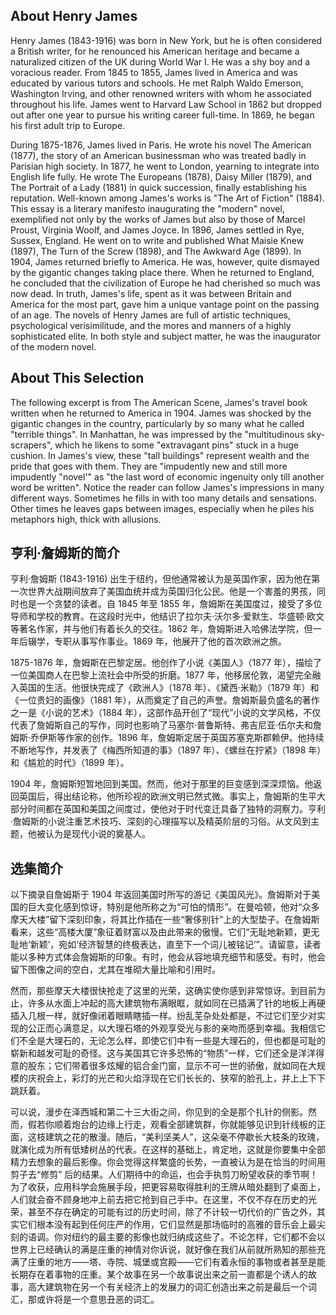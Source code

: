 
## About Henry James

Henry James (1843-1916) was born in New York, but he is often considered a British writer, for he renounced his American heritage and became a naturalized citizen of the UK during World War I. He was a shy boy and a voracious reader. From 1845 to 1855, James lived in America and was educated by various tutors and schools. He met Ralph Waldo Emerson, Washington Irving, and other renowned writers with whom he associated throughout his life. James went to Harvard Law School in 1862 but dropped out after one year to pursue his writing career full-time. In 1869, he began his first adult trip to Europe. 

During 1875-1876, James lived in Paris. He wrote his novel The American (1877), the story of an American businessman who was treated badly in Parisian high society. In 1877, he went to London, yearning to integrate into English life fully. He wrote The Europeans (1878), Daisy Miller (1879), and The Portrait of a Lady (1881) in quick succession, finally establishing his reputation. Well-known among James's works is "The Art of Fiction" (1884). This essay is a literary manifesto inaugurating the "modern" novel, exemplified not only by the works of James but also by those of Marcel Proust, Virginia Woolf, and James Joyce. In 1896, James settled in Rye, Sussex, England. He went on to write and published What Maisie Knew (1897), The Turn of the Screw (1898), and The Awkward Age (1899). In 1904, James returned briefly to America. He was, however, quite dismayed by the gigantic changes taking place there. When he returned to England, he concluded that the civilization of Europe he had cherished so much was now dead. In truth, James's life, spent as it was between Britain and America for the most part, gave him a unique vantage point on the passing of an age. The novels of Henry James are full of artistic techniques, psychological verisimilitude, and the mores and manners of a highly sophisticated elite. In both style and subject matter, he was the inaugurator of the modern novel.

## About This Selection

The following excerpt is from The American Scene, James's travel book written when he returned to America in 1904. James was shocked by the gigantic changes in the country, particularly by so many what he called "terrible things". In Manhattan, he was impressed by the "multitudinous sky-scrapers", which he likens to some "extravagant pins" stuck in a huge cushion. In James's view, these "tall buildings" represent wealth and the pride that goes with them. They are "impudently new and still more impudently "novel'" as "the last word of economic ingenuity only till another word be written". Notice the reader can follow James's impressions in many different ways. Sometimes he fills in with too many details and sensations. Other times he leaves gaps between images, especially when he piles his metaphors high, thick with allusions.

## 亨利·詹姆斯的简介 

亨利·詹姆斯 (1843-1916) 出生于纽约，但他通常被认为是英国作家，因为他在第一次世界大战期间放弃了美国血统并成为英国归化公民。他是一个害羞的男孩，同时也是一个贪婪的读者。自 1845 年至 1855 年，詹姆斯在美国度过，接受了多位导师和学校的教育。在这段时光中，他结识了拉尔夫·沃尔多·爱默生、华盛顿·欧文等著名作家，并与他们有着长久的交往。1862 年，詹姆斯进入哈佛法学院，但一年后辍学，专职从事写作事业。1869 年，他展开了他的首次欧洲之旅。 

1875-1876 年，詹姆斯在巴黎定居。他创作了小说《美国人》（1877 年），描绘了一位美国商人在巴黎上流社会中所受的折磨。1877 年，他移居伦敦，渴望完全融入英国的生活。他很快完成了《欧洲人》（1878 年）、《黛西·米勒》（1879 年）和《一位贵妇的画像》（1881 年），从而奠定了自己的声誉。詹姆斯最负盛名的著作之一是《小说的艺术》（1884 年），这部作品开创了“现代”小说的文学风格，不仅代表了詹姆斯自己的写作，同时也影响了马塞尔·普鲁斯特、弗吉尼亚·伍尔夫和詹姆斯·乔伊斯等作家的创作。1896 年，詹姆斯定居于英国苏塞克斯郡赖伊。他持续不断地写作，并发表了《梅西所知道的事》（1897 年）、《螺丝在拧紧》（1898 年）和《尴尬的时代》（1899 年）。

1904 年，詹姆斯短暂地回到美国。然而，他对于那里的巨变感到深深烦恼。他返回英国后，得出结论称，他所珍视的欧洲文明已然式微。事实上，詹姆斯的生平大部分时间都在英国和美国之间度过，使他对于时代变迁具备了独特的洞察力。亨利·詹姆斯的小说注重艺术技巧、深刻的心理描写以及精英阶层的习俗。从文风到主题，他被认为是现代小说的奠基人。 

## 选集简介 

以下摘录自詹姆斯于 1904 年返回美国时所写的游记《美国风光》。詹姆斯对于美国的巨大变化感到惊讶，特别是他所称之为“可怕的情形”。在曼哈顿，他对“众多摩天大楼”留下深刻印象，将其比作插在一些“奢侈别针”上的大型垫子。在詹姆斯看来，这些“高楼大厦”象征着财富以及由此带来的傲慢。它们“无耻地新颖，更无耻地‘新颖’，宛如‘经济智慧的终极表达，直至下一个词儿被铭记’”。请留意，读者能以多种方式体会詹姆斯的印象。有时，他会从容地填充细节和感受。有时，他会留下图像之间的空白，尤其在堆砌大量比喻和引用时。

然而，那些摩天大楼很快抢走了这里的光荣，这确实使你感到非常惊讶。到目前为止，许多从水面上冲起的高大建筑物布满眼眶，就如同在已插满了针的地板上再硬插入几根一样，就好像闭着眼睛瞎插一样。纷乱芜杂处处都是，不过它们至少对实现的公正而心满意足，以大理石塔的外观享受光与影的亲吻而感到幸福。我相信它们不全是大理石的，无论怎么样，即使它们中有一些是大理石的，但也都是可耻的崭新和越发可耻的奇怪。这与美国其它许多恐怖的“物质”一样，它们还全是洋洋得意的股东；它们带着很多炫耀的铝合金门窗，显示不可一世的骄傲，就如同在大规模的庆祝会上，彩灯的光芒和火焰浮现在它们长长的、狭窄的脸孔上，并上上下下跳跃着。

可以说，漫步在泽西城和第二十三大街之间，你见到的全是那个扎针的侧影。然而，假若你顺着炮台的边缘上行走，观看全部建筑群，你就能够见识到针线板的正面，这枝建筑之花的散漫。随后，“美利坚美人”，这朵毫不停歇长大枝条的玫瑰，就演化成为所有低矮树丛的代表。在这样的基础上，肯定地，这就是你要集中全部精力去想象的最后影像。你会觉得这样繁盛的长势，一直被认为是在恰当的时间用剪子去“修剪” 后的结果。人们期待中的命运，也会手执剪刀盼望收获的季节啊！为了收获，应用科学会施展手段，把更容易取得胜利的王牌从暗处翻到了桌面上，人们就会奋不顾身地冲上前去把它抢到自己手中。在这里，不仅不存在历史的光荣，甚至不存在确定的可能有过的历史时间，除了不计较一切代价的广告之外，其实它们根本没有起到任何庄严的作用，它们显然是那场临时的高雅的音乐会上最尖刻的语调。你对纽约的最主要的影像也就归纳成这些了。不论怎样，它们都不会以世界上已经确认的满是庄重的神情对你诉说，就好像在我们从前就所熟知的那些充满了庄重的地方——塔、寺院、城堡或宫殿——它们有着永恒的事物或者甚至是能长期存在着事物的庄重。某个故事在另一个故事说出来之前一直都是个诱人的故事，高大建筑物在另一个有关经济上的发展力的词汇创造出来之前是最后一个词汇，那或许将是一个意思丑恶的词汇。